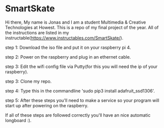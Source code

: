 # SmartSkate
Hi there, My name is Jonas and I am a student Multimedia & Creative Technologies at Howest. This is a repo of my final project of the year. All of the instructions are listed in my instructable(https://www.instructables.com/SmartSkate/).

step 1: Download the iso file and put it on your raspberry pi 4.

step 2: Power on the raspberry and plug in an ethernet cable.

step 3: Edit the wifi config file via Putty(for this you will need the ip of your raspberry).

step 3: Clone my repo.

step 4: Type this in the commandline 'sudo pip3 install adafruit_ssd1306'.

step 5: After these steps you'll need to make a service so your program will start up after powering on the raspberry.



If all of these steps are followed correctly you'll have an nice automatic longboard :).
